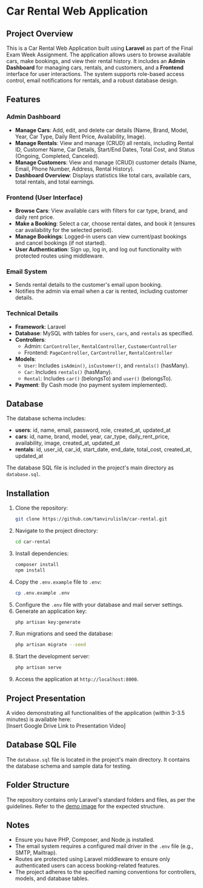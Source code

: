 # Car Rental Web Application

## Project Overview
This is a Car Rental Web Application built using **Laravel** as part of the Final Exam Week Assignment. The application allows users to browse available cars, make bookings, and view their rental history. It includes an **Admin Dashboard** for managing cars, rentals, and customers, and a **Frontend** interface for user interactions. The system supports role-based access control, email notifications for rentals, and a robust database design.

## Features

### Admin Dashboard
- **Manage Cars**: Add, edit, and delete car details (Name, Brand, Model, Year, Car Type, Daily Rent Price, Availability, Image).
- **Manage Rentals**: View and manage (CRUD) all rentals, including Rental ID, Customer Name, Car Details, Start/End Dates, Total Cost, and Status (Ongoing, Completed, Canceled).
- **Manage Customers**: View and manage (CRUD) customer details (Name, Email, Phone Number, Address, Rental History).
- **Dashboard Overview**: Displays statistics like total cars, available cars, total rentals, and total earnings.

### Frontend (User Interface)
- **Browse Cars**: View available cars with filters for car type, brand, and daily rent price.
- **Make a Booking**: Select a car, choose rental dates, and book it (ensures car availability for the selected period).
- **Manage Bookings**: Logged-in users can view current/past bookings and cancel bookings (if not started).
- **User Authentication**: Sign up, log in, and log out functionality with protected routes using middleware.

### Email System
- Sends rental details to the customer's email upon booking.
- Notifies the admin via email when a car is rented, including customer details.

### Technical Details
- **Framework**: Laravel
- **Database**: MySQL with tables for `users`, `cars`, and `rentals` as specified.
- **Controllers**:
  - Admin: `CarController`, `RentalController`, `CustomerController`
  - Frontend: `PageController`, `CarController`, `RentalController`
- **Models**:
  - `User`: Includes `isAdmin()`, `isCustomer()`, and `rentals()` (hasMany).
  - `Car`: Includes `rentals()` (hasMany).
  - `Rental`: Includes `car()` (belongsTo) and `user()` (belongsTo).
- **Payment**: By Cash mode (no payment system implemented).

## Database
The database schema includes:
- **users**: id, name, email, password, role, created_at, updated_at
- **cars**: id, name, brand, model, year, car_type, daily_rent_price, availability, image, created_at, updated_at
- **rentals**: id, user_id, car_id, start_date, end_date, total_cost, created_at, updated_at

The database SQL file is included in the project's main directory as `database.sql`.

## Installation
1. Clone the repository:
   ```bash
   git clone https://github.com/tanvirulislm/car-rental.git
   ```
2. Navigate to the project directory:
   ```bash
   cd car-rental
   ```
3. Install dependencies:
   ```bash
   composer install
   npm install
   ```
4. Copy the `.env.example` file to `.env`:
   ```bash
   cp .env.example .env
   ```
5. Configure the `.env` file with your database and mail server settings.
6. Generate an application key:
   ```bash
   php artisan key:generate
   ```
7. Run migrations and seed the database:
   ```bash
   php artisan migrate --seed
   ```
8. Start the development server:
   ```bash
   php artisan serve
   ```
9. Access the application at `http://localhost:8000`.

## Project Presentation
A video demonstrating all functionalities of the application (within 3-3.5 minutes) is available here:  
[Insert Google Drive Link to Presentation Video]

## Database SQL File
The `database.sql` file is located in the project's main directory. It contains the database schema and sample data for testing.

## Folder Structure
The repository contains only Laravel's standard folders and files, as per the guidelines. Refer to the [demo image](https://drive.google.com/file/d/1HNlQr9zixCLHealyqQLbftPg88G18Suu/view) for the expected structure.

## Notes
- Ensure you have PHP, Composer, and Node.js installed.
- The email system requires a configured mail driver in the `.env` file (e.g., SMTP, Mailtrap).
- Routes are protected using Laravel middleware to ensure only authenticated users can access booking-related features.
- The project adheres to the specified naming conventions for controllers, models, and database tables.
